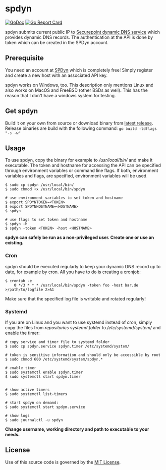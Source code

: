 # spdyn

[![GoDoc](https://godoc.org/github.com/phlipse/spdyn?status.svg)](https://godoc.org/github.com/phlipse/spdyn)
[![Go Report Card](https://goreportcard.com/badge/github.com/phlipse/spdyn)](https://goreportcard.com/report/github.com/phlipse/spdyn)

spdyn submits current public IP to [Securepoint dynamic DNS service](https://www.spdyn.de) which provides dynamic DNS records. The authentication at the API is done by token which can be created in the SPDyn account.

## Prerequisite
You need an account at [SPDyn](https://www.spdyn.de) which is completely free! Simply register and create a new host with an associated API key.

spdyn works on Windows, too. This description only mentions Linux and also works on MacOS and FreeBSD (other BSDs as well). This has the reason that I don't have a windows system for testing.

## Get spdyn
Build it on your own from source or download binary from [latest release](https://github.com/phlipse/spdyn/releases/latest). Release binaries are build with the following command: ```go build -ldflags "-s -w"```

## Usage
To use spdyn, copy the binary for example to */usr/local/bin/* and make it executable. The token and hostname for accessing the API can be specified through environment variables or command line flags. If both, environment variables and flags, are specified, environment variables will be used.

```
$ sudo cp spdyn /usr/local/bin/
$ sudo chmod +x /usr/local/bin/spdyn

# use environment variables to set token and hostname
$ export SPDYNTOKEN=<TOKEN>
$ export SPDYNHOSTNAME=<HOSTNAME>
$ spdyn

# use flags to set token and hostname
$ spdyn -h
$ spdyn -token <TOKEN> -host <HOSTNAME>
```

**spdyn can safely be run as a non-privileged user. Create one or use an existing.**

### Cron
spdyn should be executed regularly to keep your dynamic DNS record up to date, for example by cron. All you have to do is creating a cronjob:

```
$ crontab -e
    0 */3 * * * /usr/local/bin/spdyn -token foo -host bar.de >/path/to/logfile 2>&1
```

Make sure that the specified log file is writable and rotated regularly!

### Systemd
If you are on Linux and you want to use systemd instead of cron, simply copy the files from *repositories systemd folder* to */etc/systemd/system/* and enable the timer:

```
# copy service and timer file to systemd folder
$ sudo cp spdyn.service spdyn.timer /etc/systemd/system/

# token is sensitive information and should only be accessible by root
$ sudo chmod 600 /etc/systemd/system/spdyn.*

# enable timer
$ sudo systemctl enable spdyn.timer
$ sudo systemctl start spdyn.timer


# show active timers
$ sudo systemctl list-timers

# start spdyn on demand:
$ sudo systemctl start spdyn.service

# show logs
$ sudo journalctl -u spdyn
```

**Change username, working directory and path to executable to your needs.**

## License

Use of this source code is governed by the [MIT License](https://github.com/phlipse/spdyn/blob/master/LICENSE).
